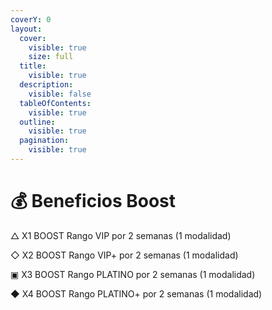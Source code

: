 ```yaml
---
coverY: 0
layout:
  cover:
    visible: true
    size: full
  title:
    visible: true
  description:
    visible: false
  tableOfContents:
    visible: true
  outline:
    visible: true
  pagination:
    visible: true
---
```


# 💰 Beneficios Boost

△ X1 BOOST Rango VIP por 2 semanas (1 modalidad)

◇ X2 BOOST Rango VIP+ por 2 semanas (1 modalidad)

▣ X3 BOOST Rango PLATINO por 2 semanas (1 modalidad)

◆ X4 BOOST Rango PLATINO+ por 2 semanas (1 modalidad)
